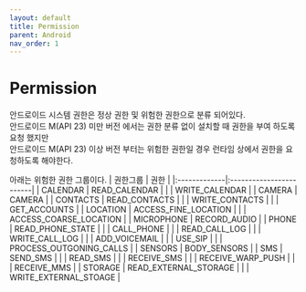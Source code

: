 ```yaml
---
layout: default
title: Permission
parent: Android
nav_order: 1
---
```

# Permission
안드로이드 시스템 권한은 정상 권한 및 위험한 권한으로 분류 되어있다.  
안드로이드 M(API 23) 미만 버전 에서는 권한 분류 없이 설치할 때 권한을 부여 하도록 요청 했지만  
안드로이드 M(API 23) 이상 버전 부터는 위험한 권한일 경우 런타임 상에서 권한을 요청하도록 해야한다.  

아래는 위험한 권한 그룹이다.
| 권한그룹      | 권한                    | 
|:-------------|:------------------------|
| CALENDAR     | READ_CALENDAR           |
|              | WRITE_CALENDAR          |
| CAMERA       | CAMERA                  |
| CONTACTS     | READ_CONTACTS           |
|              | WRITE_CONTACTS          |
|              | GET_ACCOUNTS            |
| LOCATION     | ACCESS_FINE_LOCATION    |
|              | ACCESS_COARSE_LOCATION  |
| MICROPHONE   | RECORD_AUDIO            |
| PHONE        | READ_PHONE_STATE        |
|              | CALL_PHONE              |
|              | READ_CALL_LOG           |
|              | WRITE_CALL_LOG          |
|              | ADD_VOICEMAIL           |
|              | USE_SIP                 |
|              | PROCESS_OUTGONING_CALLS |
| SENSORS      | BODY_SENSORS            |
| SMS          | SEND_SMS                |
|              | READ_SMS                |
|              | RECEIVE_SMS             |
|              | RECEIVE_WARP_PUSH       |
|              | RECEIVE_MMS             |
| STORAGE      | READ_EXTERNAL_STORAGE   |
|              | WRITE_EXTERNAL_STOAGE   |